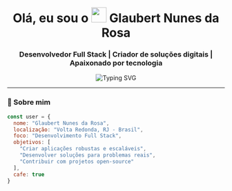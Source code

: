 <h1 align="center">Olá, eu sou o <img src="https://media.giphy.com/media/hvRJCLFzcasrR4ia7z/giphy.gif" width="35px"> Glaubert Nunes da Rosa</h1>

<h3 align="center">Desenvolvedor Full Stack | Criador de soluções digitais | Apaixonado por tecnologia</h3>

<p align="center">
  <img src="https://readme-typing-svg.herokuapp.com?font=Fira+Code&weight=500&size=24&pause=1000&center=true&vCenter=true&width=435&lines=Desenvolvedor+Full+Stack;Front-end+%2B+Back-end+%2B+Banco+de+Dados;Apaixonado+por+Clean+Code+e+UX;Vamos+construir+juntos%3F" alt="Typing SVG" />
</p>

---

### 🚀 Sobre mim

```js
const user = {
  nome: "Glaubert Nunes da Rosa",
  localização: "Volta Redonda, RJ - Brasil",
  foco: "Desenvolvimento Full Stack",
  objetivos: [
    "Criar aplicações robustas e escaláveis",
    "Desenvolver soluções para problemas reais",
    "Contribuir com projetos open-source"
  ],
  cafe: true
}

